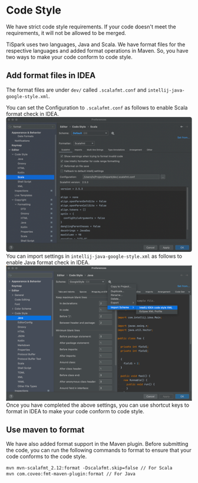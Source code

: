 # Code Style
We have strict code style requirements. 
If your code doesn't meet the requirements, it will not be allowed to be merged.

TiSpark uses two languages, Java and Scala.
We have format files for the respective languages and added format operations in Maven. 
So, you have two ways to make your code conform to code style.

## Add format files in IDEA
The format files are under `dev/` called `.scalafmt.conf` and `intellij-java-google-style.xml`.

You can set the Configuration to `.scalafmt.conf` as follows to enable Scala format check in IDEA.
![scala format](pics/scala_format.png)
You can import settings in `intellij-java-google-style.xml` as follows to enable Java format check in IDEA.
![java format](pics/java_format.png)
Once you have completed the above settings, you can use shortcut keys to format in IDEA to make your code conform to code style.

## Use maven to format
We have also added format support in the Maven plugin. 
Before submitting the code, you can run the following commands to format to ensure that your code conforms to the code style.
```
mvn mvn-scalafmt_2.12:format -Dscalafmt.skip=false // For Scala    
mvn com.coveo:fmt-maven-plugin:format // For Java
```